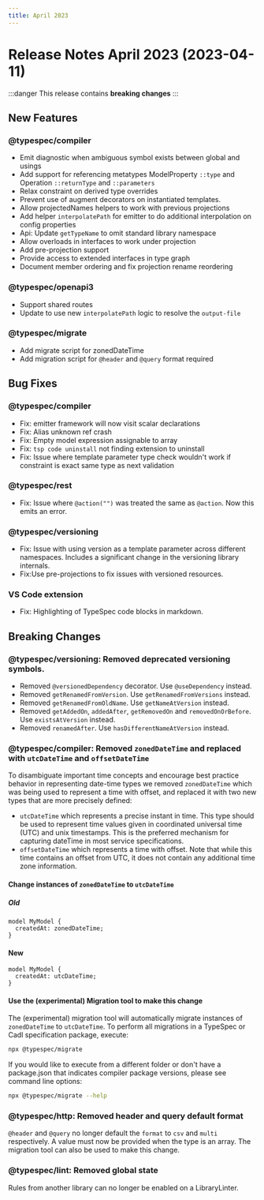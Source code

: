 ```yaml
---
title: April 2023
---
```


# Release Notes April 2023 (2023-04-11)

:::danger
This release contains **breaking changes**
:::

## New Features

### @typespec/compiler

- Emit diagnostic when ambiguous symbol exists between global and usings
- Add support for referencing metatypes ModelProperty `::type` and Operation `::returnType` and `::parameters`
- Relax constraint on derived type overrides
- Prevent use of augment decorators on instantiated templates.
- Allow projectedNames helpers to work with previous projections
- Add helper `interpolatePath` for emitter to do additional interpolation on config properties
- Api: Update `getTypeName` to omit standard library namespace
- Allow overloads in interfaces to work under projection
- Add pre-projection support
- Provide access to extended interfaces in type graph
- Document member ordering and fix projection rename reordering

### @typespec/openapi3

- Support shared routes
- Update to use new `interpolatePath` logic to resolve the `output-file`

### @typespec/migrate

- Add migrate script for zonedDateTime
- Add migration script for `@header` and `@query` format required

## Bug Fixes

### @typespec/compiler

- Fix: emitter framework will now visit scalar declarations
- Fix: Alias unknown ref crash
- Fix: Empty model expression assignable to array
- Fix: `tsp code uninstall` not finding extension to uninstall
- Fix: Issue where template parameter type check wouldn't work if constraint is exact same type as next validation

### @typespec/rest

- Fix: Issue where `@action("")` was treated the same as `@action`. Now this emits an error.

### @typespec/versioning

- Fix: Issue with using version as a template parameter across different namespaces. Includes a significant change in the versioning library internals.
- Fix:Use pre-projections to fix issues with versioned resources.

### VS Code extension

- Fix: Highlighting of TypeSpec code blocks in markdown.

## Breaking Changes

### @typespec/versioning: Removed deprecated versioning symbols.

- Removed `@versionedDependency` decorator. Use `@useDependency` instead.
- Removed `getRenamedFromVersion`. Use `getRenamedFromVersions` instead.
- Removed `getRenamedFromOldName`. Use `getNameAtVersion` instead.
- Removed `getAddedOn`, `addedAfter`, `getRemovedOn` and `removedOnOrBefore`. Use `existsAtVersion` instead.
- Removed `renamedAfter`. Use `hasDifferentNameAtVersion` instead.

### @typespec/compiler: Removed `zonedDateTime` and replaced with `utcDateTime` and `offsetDateTime`

To disambiguate important time concepts and encourage best practice behavior in representing date-time types we
removed `zonedDateTime` which was being used to represent a time with offset, and replaced it with two new types that are more precisely defined:

- `utcDateTime` which represents a precise instant in time. This type should be used to represent time values given in coordinated universal time (UTC) and unix timestamps. This is the preferred mechanism for capturing dateTime in most service specifications.
- `offsetDateTime` which represents a time with offset. Note that while this time contains an offset from UTC, it does not contain any additional time zone information.

#### Change instances of `zonedDateTime` to `utcDateTime`

##### Old

```typespec
model MyModel {
  createdAt: zonedDateTime;
}
```

#### New

```typespec
model MyModel {
  createdAt: utcDateTime;
}
```

#### Use the (experimental) Migration tool to make this change

The (experimental) migration tool will automatically migrate instances of `zonedDateTime` to `utcDateTime`. To perform all migrations in a TypeSpec or Cadl specification package, execute:

```bash
npx @typespec/migrate
```

If you would like to execute from a different folder or don't have a package.json that indicates compiler package versions, please see command line options:

```bash
npx @typespec/migrate --help
```

### @typespec/http: Removed header and query default format

`@header` and `@query` no longer default the `format` to `csv` and `multi` respectively. A value must now be provided when the type is an array. The migration tool can also be used to make this change.

### @typespec/lint: Removed global state

Rules from another library can no longer be enabled on a LibraryLinter.
